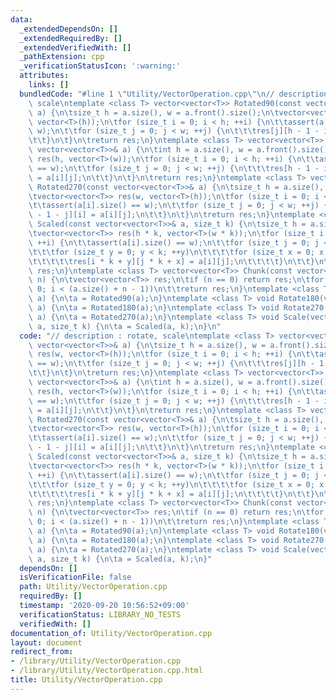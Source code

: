 ```yaml
---
data:
  _extendedDependsOn: []
  _extendedRequiredBy: []
  _extendedVerifiedWith: []
  _pathExtension: cpp
  _verificationStatusIcon: ':warning:'
  attributes:
    links: []
  bundledCode: "#line 1 \"Utility/VectorOperation.cpp\"\n// description : rotate,\
    \ scale\ntemplate <class T> vector<vector<T>> Rotated90(const vector<vector<T>>&\
    \ a) {\n\tsize_t h = a.size(), w = a.front().size();\n\tvector<vector<T>> res(w,\
    \ vector<T>(h));\n\tfor (size_t i = 0; i < h; ++i) {\n\t\tassert(a[i].size() ==\
    \ w);\n\t\tfor (size_t j = 0; j < w; ++j) {\n\t\t\tres[j][h - 1 - i] = a[i][j];\n\
    \t\t}\n\t}\n\treturn res;\n}\ntemplate <class T> vector<vector<T>> Rotated180(const\
    \ vector<vector<T>>& a) {\n\tint h = a.size(), w = a.front().size();\n\tvector<vector<T>>\
    \ res(h, vector<T>(w));\n\tfor (size_t i = 0; i < h; ++i) {\n\t\tassert(a[i].size()\
    \ == w);\n\t\tfor (size_t j = 0; j < w; ++j) {\n\t\t\tres[h - 1 - i][w - 1 - j]\
    \ = a[i][j];\n\t\t}\n\t}\n\treturn res;\n}\ntemplate <class T> vector<vector<T>>\
    \ Rotated270(const vector<vector<T>>& a) {\n\tsize_t h = a.size(), w = a.front().size();\n\
    \tvector<vector<T>> res(w, vector<T>(h));\n\tfor (size_t i = 0; i < h; ++i) {\n\
    \t\tassert(a[i].size() == w);\n\t\tfor (size_t j = 0; j < w; ++j) {\n\t\t\tres[w\
    \ - 1 - j][i] = a[i][j];\n\t\t}\n\t}\n\treturn res;\n}\ntemplate <class T> vector<vector<T>>\
    \ Scaled(const vector<vector<T>>& a, size_t k) {\n\tsize_t h = a.size(), w = a.front().size();\n\
    \tvector<vector<T>> res(h * k, vector<T>(w * k));\n\tfor (size_t i = 0; i < h;\
    \ ++i) {\n\t\tassert(a[i].size() == w);\n\t\tfor (size_t j = 0; j < w; ++j) {\n\
    \t\t\tfor (size_t y = 0; y < k; ++y)\n\t\t\t\tfor (size_t x = 0; x < k; ++x) {\n\
    \t\t\t\t\tres[i * k + y][j * k + x] = a[i][j];\n\t\t\t\t}\n\t\t}\n\t}\n\treturn\
    \ res;\n}\ntemplate <class T> vector<vector<T>> Chunk(const vector<T>& a, size_t\
    \ n) {\n\tvector<vector<T>> res;\n\tif (n == 0) return res;\n\tfor (size_t i =\
    \ 0; i < (a.size() + n - 1))\n\t\treturn res;\n}\ntemplate <class T> void Rotate90(vector<vector<T>>&\
    \ a) {\n\ta = Rotated90(a);\n}\ntemplate <class T> void Rotate180(vector<vector<T>>&\
    \ a) {\n\ta = Rotated180(a);\n}\ntemplate <class T> void Rotate270(vector<vector<T>>&\
    \ a) {\n\ta = Rotated270(a);\n}\ntemplate <class T> void Scale(vector<vector<T>>&\
    \ a, size_t k) {\n\ta = Scaled(a, k);\n}\n"
  code: "// description : rotate, scale\ntemplate <class T> vector<vector<T>> Rotated90(const\
    \ vector<vector<T>>& a) {\n\tsize_t h = a.size(), w = a.front().size();\n\tvector<vector<T>>\
    \ res(w, vector<T>(h));\n\tfor (size_t i = 0; i < h; ++i) {\n\t\tassert(a[i].size()\
    \ == w);\n\t\tfor (size_t j = 0; j < w; ++j) {\n\t\t\tres[j][h - 1 - i] = a[i][j];\n\
    \t\t}\n\t}\n\treturn res;\n}\ntemplate <class T> vector<vector<T>> Rotated180(const\
    \ vector<vector<T>>& a) {\n\tint h = a.size(), w = a.front().size();\n\tvector<vector<T>>\
    \ res(h, vector<T>(w));\n\tfor (size_t i = 0; i < h; ++i) {\n\t\tassert(a[i].size()\
    \ == w);\n\t\tfor (size_t j = 0; j < w; ++j) {\n\t\t\tres[h - 1 - i][w - 1 - j]\
    \ = a[i][j];\n\t\t}\n\t}\n\treturn res;\n}\ntemplate <class T> vector<vector<T>>\
    \ Rotated270(const vector<vector<T>>& a) {\n\tsize_t h = a.size(), w = a.front().size();\n\
    \tvector<vector<T>> res(w, vector<T>(h));\n\tfor (size_t i = 0; i < h; ++i) {\n\
    \t\tassert(a[i].size() == w);\n\t\tfor (size_t j = 0; j < w; ++j) {\n\t\t\tres[w\
    \ - 1 - j][i] = a[i][j];\n\t\t}\n\t}\n\treturn res;\n}\ntemplate <class T> vector<vector<T>>\
    \ Scaled(const vector<vector<T>>& a, size_t k) {\n\tsize_t h = a.size(), w = a.front().size();\n\
    \tvector<vector<T>> res(h * k, vector<T>(w * k));\n\tfor (size_t i = 0; i < h;\
    \ ++i) {\n\t\tassert(a[i].size() == w);\n\t\tfor (size_t j = 0; j < w; ++j) {\n\
    \t\t\tfor (size_t y = 0; y < k; ++y)\n\t\t\t\tfor (size_t x = 0; x < k; ++x) {\n\
    \t\t\t\t\tres[i * k + y][j * k + x] = a[i][j];\n\t\t\t\t}\n\t\t}\n\t}\n\treturn\
    \ res;\n}\ntemplate <class T> vector<vector<T>> Chunk(const vector<T>& a, size_t\
    \ n) {\n\tvector<vector<T>> res;\n\tif (n == 0) return res;\n\tfor (size_t i =\
    \ 0; i < (a.size() + n - 1))\n\t\treturn res;\n}\ntemplate <class T> void Rotate90(vector<vector<T>>&\
    \ a) {\n\ta = Rotated90(a);\n}\ntemplate <class T> void Rotate180(vector<vector<T>>&\
    \ a) {\n\ta = Rotated180(a);\n}\ntemplate <class T> void Rotate270(vector<vector<T>>&\
    \ a) {\n\ta = Rotated270(a);\n}\ntemplate <class T> void Scale(vector<vector<T>>&\
    \ a, size_t k) {\n\ta = Scaled(a, k);\n}"
  dependsOn: []
  isVerificationFile: false
  path: Utility/VectorOperation.cpp
  requiredBy: []
  timestamp: '2020-09-20 10:56:52+09:00'
  verificationStatus: LIBRARY_NO_TESTS
  verifiedWith: []
documentation_of: Utility/VectorOperation.cpp
layout: document
redirect_from:
- /library/Utility/VectorOperation.cpp
- /library/Utility/VectorOperation.cpp.html
title: Utility/VectorOperation.cpp
---
```

